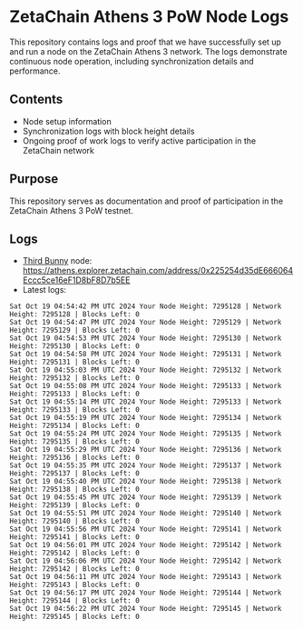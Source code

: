 # ZetaChain Athens 3 PoW Node Logs
This repository contains logs and proof that we have successfully set up and run a node on the ZetaChain Athens 3 network. The logs demonstrate continuous node operation, including synchronization details and performance.

## Contents
- Node setup information
- Synchronization logs with block height details
- Ongoing proof of work logs to verify active participation in the ZetaChain network

## Purpose
This repository serves as documentation and proof of participation in the ZetaChain Athens 3 PoW testnet.

## Logs

- [Third Bunny](https://thirdbunny.xyz/) node: https://athens.explorer.zetachain.com/address/0x225254d35dE666064Eccc5ce16eF1D8bF8D7b5EE
- Latest logs:
```
Sat Oct 19 04:54:42 PM UTC 2024 Your Node Height: 7295128 | Network Height: 7295128 | Blocks Left: 0
Sat Oct 19 04:54:47 PM UTC 2024 Your Node Height: 7295129 | Network Height: 7295129 | Blocks Left: 0
Sat Oct 19 04:54:53 PM UTC 2024 Your Node Height: 7295130 | Network Height: 7295130 | Blocks Left: 0
Sat Oct 19 04:54:58 PM UTC 2024 Your Node Height: 7295131 | Network Height: 7295131 | Blocks Left: 0
Sat Oct 19 04:55:03 PM UTC 2024 Your Node Height: 7295132 | Network Height: 7295132 | Blocks Left: 0
Sat Oct 19 04:55:08 PM UTC 2024 Your Node Height: 7295133 | Network Height: 7295133 | Blocks Left: 0
Sat Oct 19 04:55:14 PM UTC 2024 Your Node Height: 7295133 | Network Height: 7295133 | Blocks Left: 0
Sat Oct 19 04:55:19 PM UTC 2024 Your Node Height: 7295134 | Network Height: 7295134 | Blocks Left: 0
Sat Oct 19 04:55:24 PM UTC 2024 Your Node Height: 7295135 | Network Height: 7295135 | Blocks Left: 0
Sat Oct 19 04:55:29 PM UTC 2024 Your Node Height: 7295136 | Network Height: 7295136 | Blocks Left: 0
Sat Oct 19 04:55:35 PM UTC 2024 Your Node Height: 7295137 | Network Height: 7295137 | Blocks Left: 0
Sat Oct 19 04:55:40 PM UTC 2024 Your Node Height: 7295138 | Network Height: 7295138 | Blocks Left: 0
Sat Oct 19 04:55:45 PM UTC 2024 Your Node Height: 7295139 | Network Height: 7295139 | Blocks Left: 0
Sat Oct 19 04:55:51 PM UTC 2024 Your Node Height: 7295140 | Network Height: 7295140 | Blocks Left: 0
Sat Oct 19 04:55:56 PM UTC 2024 Your Node Height: 7295141 | Network Height: 7295141 | Blocks Left: 0
Sat Oct 19 04:56:01 PM UTC 2024 Your Node Height: 7295142 | Network Height: 7295142 | Blocks Left: 0
Sat Oct 19 04:56:06 PM UTC 2024 Your Node Height: 7295142 | Network Height: 7295142 | Blocks Left: 0
Sat Oct 19 04:56:11 PM UTC 2024 Your Node Height: 7295143 | Network Height: 7295143 | Blocks Left: 0
Sat Oct 19 04:56:17 PM UTC 2024 Your Node Height: 7295144 | Network Height: 7295144 | Blocks Left: 0
Sat Oct 19 04:56:22 PM UTC 2024 Your Node Height: 7295145 | Network Height: 7295145 | Blocks Left: 0
```
